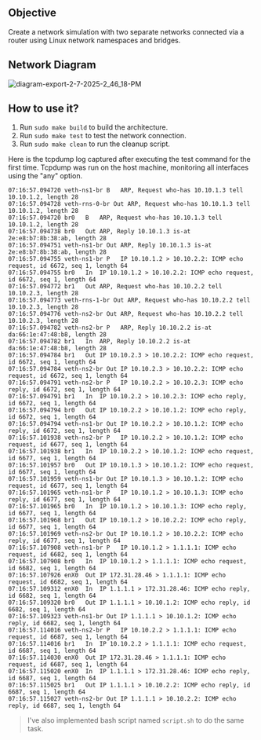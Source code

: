 ## Objective

Create a network simulation with two separate networks connected via a router using Linux network namespaces and bridges.

## Network Diagram

![diagram-export-2-7-2025-2_46_18-PM](https://github.com/user-attachments/assets/6cc9d8d7-2470-4754-b749-d57284000b20)

## How to use it?

1. Run `sudo make build` to build the architecture.
2. Run `sudo make test` to test the network connection.
3. Run `sudo make clean` to run the cleanup script.

Here is the tcpdump log captured after executing the test command for the first time. Tcpdump was run on the host machine, monitoring all interfaces using the "any" option.

```
07:16:57.094720 veth-ns1-br B   ARP, Request who-has 10.10.1.3 tell 10.10.1.2, length 28
07:16:57.094728 veth-rns-0-br Out ARP, Request who-has 10.10.1.3 tell 10.10.1.2, length 28
07:16:57.094720 br0   B   ARP, Request who-has 10.10.1.3 tell 10.10.1.2, length 28
07:16:57.094738 br0   Out ARP, Reply 10.10.1.3 is-at 2e:e8:b7:8b:38:ab, length 28
07:16:57.094751 veth-ns1-br Out ARP, Reply 10.10.1.3 is-at 2e:e8:b7:8b:38:ab, length 28
07:16:57.094755 veth-ns1-br P   IP 10.10.1.2 > 10.10.2.2: ICMP echo request, id 6672, seq 1, length 64
07:16:57.094755 br0   In  IP 10.10.1.2 > 10.10.2.2: ICMP echo request, id 6672, seq 1, length 64
07:16:57.094772 br1   Out ARP, Request who-has 10.10.2.2 tell 10.10.2.3, length 28
07:16:57.094773 veth-rns-1-br Out ARP, Request who-has 10.10.2.2 tell 10.10.2.3, length 28
07:16:57.094776 veth-ns2-br Out ARP, Request who-has 10.10.2.2 tell 10.10.2.3, length 28
07:16:57.094782 veth-ns2-br P   ARP, Reply 10.10.2.2 is-at da:66:1e:47:48:b8, length 28
07:16:57.094782 br1   In  ARP, Reply 10.10.2.2 is-at da:66:1e:47:48:b8, length 28
07:16:57.094784 br1   Out IP 10.10.2.3 > 10.10.2.2: ICMP echo request, id 6672, seq 1, length 64
07:16:57.094784 veth-ns2-br Out IP 10.10.2.3 > 10.10.2.2: ICMP echo request, id 6672, seq 1, length 64
07:16:57.094791 veth-ns2-br P   IP 10.10.2.2 > 10.10.2.3: ICMP echo reply, id 6672, seq 1, length 64
07:16:57.094791 br1   In  IP 10.10.2.2 > 10.10.2.3: ICMP echo reply, id 6672, seq 1, length 64
07:16:57.094794 br0   Out IP 10.10.2.2 > 10.10.1.2: ICMP echo reply, id 6672, seq 1, length 64
07:16:57.094794 veth-ns1-br Out IP 10.10.2.2 > 10.10.1.2: ICMP echo reply, id 6672, seq 1, length 64
07:16:57.101938 veth-ns2-br P   IP 10.10.2.2 > 10.10.1.2: ICMP echo request, id 6677, seq 1, length 64
07:16:57.101938 br1   In  IP 10.10.2.2 > 10.10.1.2: ICMP echo request, id 6677, seq 1, length 64
07:16:57.101957 br0   Out IP 10.10.1.3 > 10.10.1.2: ICMP echo request, id 6677, seq 1, length 64
07:16:57.101959 veth-ns1-br Out IP 10.10.1.3 > 10.10.1.2: ICMP echo request, id 6677, seq 1, length 64
07:16:57.101965 veth-ns1-br P   IP 10.10.1.2 > 10.10.1.3: ICMP echo reply, id 6677, seq 1, length 64
07:16:57.101965 br0   In  IP 10.10.1.2 > 10.10.1.3: ICMP echo reply, id 6677, seq 1, length 64
07:16:57.101968 br1   Out IP 10.10.1.2 > 10.10.2.2: ICMP echo reply, id 6677, seq 1, length 64
07:16:57.101969 veth-ns2-br Out IP 10.10.1.2 > 10.10.2.2: ICMP echo reply, id 6677, seq 1, length 64
07:16:57.107908 veth-ns1-br P   IP 10.10.1.2 > 1.1.1.1: ICMP echo request, id 6682, seq 1, length 64
07:16:57.107908 br0   In  IP 10.10.1.2 > 1.1.1.1: ICMP echo request, id 6682, seq 1, length 64
07:16:57.107926 enX0  Out IP 172.31.28.46 > 1.1.1.1: ICMP echo request, id 6682, seq 1, length 64
07:16:57.109312 enX0  In  IP 1.1.1.1 > 172.31.28.46: ICMP echo reply, id 6682, seq 1, length 64
07:16:57.109320 br0   Out IP 1.1.1.1 > 10.10.1.2: ICMP echo reply, id 6682, seq 1, length 64
07:16:57.109323 veth-ns1-br Out IP 1.1.1.1 > 10.10.1.2: ICMP echo reply, id 6682, seq 1, length 64
07:16:57.114016 veth-ns2-br P   IP 10.10.2.2 > 1.1.1.1: ICMP echo request, id 6687, seq 1, length 64
07:16:57.114016 br1   In  IP 10.10.2.2 > 1.1.1.1: ICMP echo request, id 6687, seq 1, length 64
07:16:57.114030 enX0  Out IP 172.31.28.46 > 1.1.1.1: ICMP echo request, id 6687, seq 1, length 64
07:16:57.115020 enX0  In  IP 1.1.1.1 > 172.31.28.46: ICMP echo reply, id 6687, seq 1, length 64
07:16:57.115025 br1   Out IP 1.1.1.1 > 10.10.2.2: ICMP echo reply, id 6687, seq 1, length 64
07:16:57.115027 veth-ns2-br Out IP 1.1.1.1 > 10.10.2.2: ICMP echo reply, id 6687, seq 1, length 64
```

> I've also implemented bash script named `script.sh` to do the same task.
